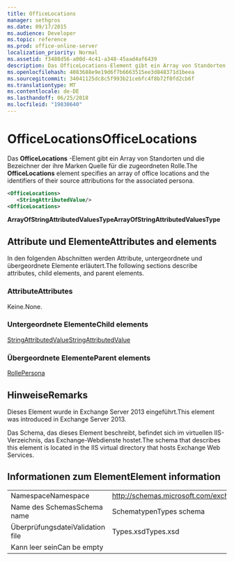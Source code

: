 ```yaml
---
title: OfficeLocations
manager: sethgros
ms.date: 09/17/2015
ms.audience: Developer
ms.topic: reference
ms.prod: office-online-server
localization_priority: Normal
ms.assetid: f3488d56-a00d-4c41-a348-45aad4af6439
description: Das OfficeLocations-Element gibt ein Array von Standorten und die Bezeichner der ihre Marken Quelle für die zugeordneten Rolle.
ms.openlocfilehash: 4083688e9e19d6f7b6663515ee3d848371d1beea
ms.sourcegitcommit: 34041125dc8c5f993b21cebfc4f8b72f0fd2cb6f
ms.translationtype: MT
ms.contentlocale: de-DE
ms.lasthandoff: 06/25/2018
ms.locfileid: "19830640"
---
```

# <a name="officelocations"></a><span data-ttu-id="2c2a1-103">OfficeLocations</span><span class="sxs-lookup"><span data-stu-id="2c2a1-103">OfficeLocations</span></span>

<span data-ttu-id="2c2a1-104">Das **OfficeLocations** -Element gibt ein Array von Standorten und die Bezeichner der ihre Marken Quelle für die zugeordneten Rolle.</span><span class="sxs-lookup"><span data-stu-id="2c2a1-104">The **OfficeLocations** element specifies an array of office locations and the identifiers of their source attributions for the associated persona.</span></span> 
  
```XML
<OfficeLocations>   
   <StringAttributedValue/>
<OfficeLocations>
```

 <span data-ttu-id="2c2a1-105">**ArrayOfStringAttributedValuesType**</span><span class="sxs-lookup"><span data-stu-id="2c2a1-105">**ArrayOfStringAttributedValuesType**</span></span>
## <a name="attributes-and-elements"></a><span data-ttu-id="2c2a1-106">Attribute und Elemente</span><span class="sxs-lookup"><span data-stu-id="2c2a1-106">Attributes and elements</span></span>

<span data-ttu-id="2c2a1-107">In den folgenden Abschnitten werden Attribute, untergeordnete und übergeordnete Elemente erläutert.</span><span class="sxs-lookup"><span data-stu-id="2c2a1-107">The following sections describe attributes, child elements, and parent elements.</span></span>
  
### <a name="attributes"></a><span data-ttu-id="2c2a1-108">Attribute</span><span class="sxs-lookup"><span data-stu-id="2c2a1-108">Attributes</span></span>

<span data-ttu-id="2c2a1-109">Keine.</span><span class="sxs-lookup"><span data-stu-id="2c2a1-109">None.</span></span>
  
### <a name="child-elements"></a><span data-ttu-id="2c2a1-110">Untergeordnete Elemente</span><span class="sxs-lookup"><span data-stu-id="2c2a1-110">Child elements</span></span>

[<span data-ttu-id="2c2a1-111">StringAttributedValue</span><span class="sxs-lookup"><span data-stu-id="2c2a1-111">StringAttributedValue</span></span>](stringattributedvalue.md)
  
### <a name="parent-elements"></a><span data-ttu-id="2c2a1-112">Übergeordnete Elemente</span><span class="sxs-lookup"><span data-stu-id="2c2a1-112">Parent elements</span></span>

[<span data-ttu-id="2c2a1-113">Rolle</span><span class="sxs-lookup"><span data-stu-id="2c2a1-113">Persona</span></span>](persona.md)
  
## <a name="remarks"></a><span data-ttu-id="2c2a1-114">Hinweise</span><span class="sxs-lookup"><span data-stu-id="2c2a1-114">Remarks</span></span>

<span data-ttu-id="2c2a1-115">Dieses Element wurde in Exchange Server 2013 eingeführt.</span><span class="sxs-lookup"><span data-stu-id="2c2a1-115">This element was introduced in Exchange Server 2013.</span></span>
  
<span data-ttu-id="2c2a1-116">Das Schema, das dieses Element beschreibt, befindet sich im virtuellen IIS-Verzeichnis, das Exchange-Webdienste hostet.</span><span class="sxs-lookup"><span data-stu-id="2c2a1-116">The schema that describes this element is located in the IIS virtual directory that hosts Exchange Web Services.</span></span>
  
## <a name="element-information"></a><span data-ttu-id="2c2a1-117">Informationen zum Element</span><span class="sxs-lookup"><span data-stu-id="2c2a1-117">Element information</span></span>

|||
|:-----|:-----|
|<span data-ttu-id="2c2a1-118">Namespace</span><span class="sxs-lookup"><span data-stu-id="2c2a1-118">Namespace</span></span>  <br/> |http://schemas.microsoft.com/exchange/services/2006/types  <br/> |
|<span data-ttu-id="2c2a1-119">Name des Schemas</span><span class="sxs-lookup"><span data-stu-id="2c2a1-119">Schema name</span></span>  <br/> |<span data-ttu-id="2c2a1-120">Schematypen</span><span class="sxs-lookup"><span data-stu-id="2c2a1-120">Types schema</span></span>  <br/> |
|<span data-ttu-id="2c2a1-121">Überprüfungsdatei</span><span class="sxs-lookup"><span data-stu-id="2c2a1-121">Validation file</span></span>  <br/> |<span data-ttu-id="2c2a1-122">Types.xsd</span><span class="sxs-lookup"><span data-stu-id="2c2a1-122">Types.xsd</span></span>  <br/> |
|<span data-ttu-id="2c2a1-123">Kann leer sein</span><span class="sxs-lookup"><span data-stu-id="2c2a1-123">Can be empty</span></span>  <br/> ||
   

